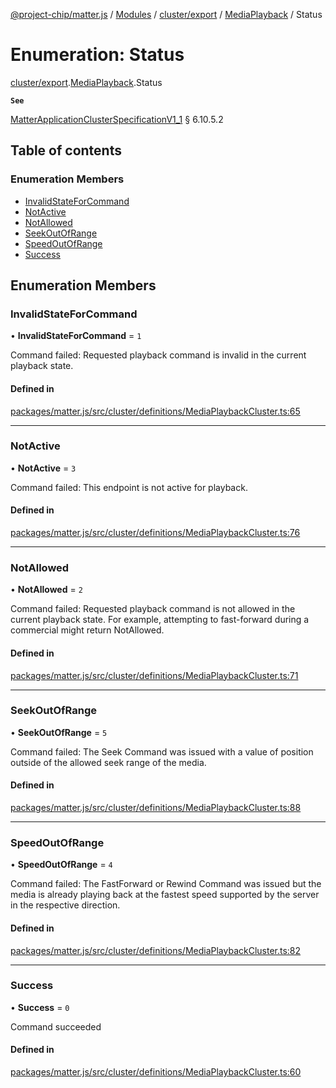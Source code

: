 [@project-chip/matter.js](../README.md) / [Modules](../modules.md) / [cluster/export](../modules/cluster_export.md) / [MediaPlayback](../modules/cluster_export.MediaPlayback.md) / Status

# Enumeration: Status

[cluster/export](../modules/cluster_export.md).[MediaPlayback](../modules/cluster_export.MediaPlayback.md).Status

**`See`**

[MatterApplicationClusterSpecificationV1_1](../interfaces/spec_export.MatterApplicationClusterSpecificationV1_1.md) § 6.10.5.2

## Table of contents

### Enumeration Members

- [InvalidStateForCommand](cluster_export.MediaPlayback.Status.md#invalidstateforcommand)
- [NotActive](cluster_export.MediaPlayback.Status.md#notactive)
- [NotAllowed](cluster_export.MediaPlayback.Status.md#notallowed)
- [SeekOutOfRange](cluster_export.MediaPlayback.Status.md#seekoutofrange)
- [SpeedOutOfRange](cluster_export.MediaPlayback.Status.md#speedoutofrange)
- [Success](cluster_export.MediaPlayback.Status.md#success)

## Enumeration Members

### InvalidStateForCommand

• **InvalidStateForCommand** = ``1``

Command failed: Requested playback command is invalid in the current playback state.

#### Defined in

[packages/matter.js/src/cluster/definitions/MediaPlaybackCluster.ts:65](https://github.com/project-chip/matter.js/blob/16d5b0d/packages/matter.js/src/cluster/definitions/MediaPlaybackCluster.ts#L65)

___

### NotActive

• **NotActive** = ``3``

Command failed: This endpoint is not active for playback.

#### Defined in

[packages/matter.js/src/cluster/definitions/MediaPlaybackCluster.ts:76](https://github.com/project-chip/matter.js/blob/16d5b0d/packages/matter.js/src/cluster/definitions/MediaPlaybackCluster.ts#L76)

___

### NotAllowed

• **NotAllowed** = ``2``

Command failed: Requested playback command is not allowed in the current playback state. For example,
attempting to fast-forward during a commercial might return NotAllowed.

#### Defined in

[packages/matter.js/src/cluster/definitions/MediaPlaybackCluster.ts:71](https://github.com/project-chip/matter.js/blob/16d5b0d/packages/matter.js/src/cluster/definitions/MediaPlaybackCluster.ts#L71)

___

### SeekOutOfRange

• **SeekOutOfRange** = ``5``

Command failed: The Seek Command was issued with a value of position outside of the allowed seek range of
the media.

#### Defined in

[packages/matter.js/src/cluster/definitions/MediaPlaybackCluster.ts:88](https://github.com/project-chip/matter.js/blob/16d5b0d/packages/matter.js/src/cluster/definitions/MediaPlaybackCluster.ts#L88)

___

### SpeedOutOfRange

• **SpeedOutOfRange** = ``4``

Command failed: The FastForward or Rewind Command was issued but the media is already playing back at the
fastest speed supported by the server in the respective direction.

#### Defined in

[packages/matter.js/src/cluster/definitions/MediaPlaybackCluster.ts:82](https://github.com/project-chip/matter.js/blob/16d5b0d/packages/matter.js/src/cluster/definitions/MediaPlaybackCluster.ts#L82)

___

### Success

• **Success** = ``0``

Command succeeded

#### Defined in

[packages/matter.js/src/cluster/definitions/MediaPlaybackCluster.ts:60](https://github.com/project-chip/matter.js/blob/16d5b0d/packages/matter.js/src/cluster/definitions/MediaPlaybackCluster.ts#L60)

